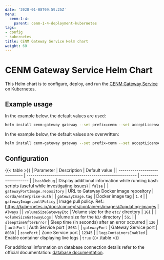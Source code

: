```yaml
---
date: '2020-01-08T09:59:25Z'
menu:
  cenm-1-4:
    parent: cenm-1-4-deployment-kubernetes
tags:
- config
- kubernetes
title: CENM Gateway Service Helm chart
weight: 60
---
```


# CENM Gateway Service Helm Chart

This Helm chart is to configure, deploy, and run the [CENM Gateway Service](../../../../../en/platform/corda/1.4/cenm/gateway-service.md) on Kubernetes.

## Example usage

In the example below, the default values are used:

```bash
helm install cenm-gateway gateway --set prefix=cenm --set acceptLicense=Y
```

In the example below, the default values are overwritten:

```bash
helm install cenm-gateway gateway --set prefix=cenm --set acceptLicense=Y --set volumeSizeGatewayLogs=5Gi
```

## Configuration
{{< table >}}
| Parameter                     | Description                                              | Default value         |
| ----------------------------- | -------------------------------------------------------- | --------------------- |
| `bashDebug`                   | Display additional information while running bash scripts (useful while investigating issues) | `false` |
| `gatewayPortImage.repository`        | URL to Gateway Docker image repository                      | `corda/enterprise-auth` |
| `gatewayImage.tag`               | Docker image tag | `1.4` |
| `gatewayImage.pullPolicy`        | Image pull policy. Ref.: https://kubernetes.io/docs/concepts/containers/images/#updating-images | `Always` |
| `volumeSizeGatewayEtc`           | Volume size for the `etc/` directory | `1Gi` |
| `volumeSizeGatewayLogs`          | Volume size for the `h2/` directory | `5Gi` |
| `sleepTimeAfterError`         | Sleep time (in seconds) after an error occurred | `120` |
| `authPort`                    | Auth Service port | `8081` |
| `gatewayPort`                    | Gateway Service port | `8080` |
| `zonePort`                    | Zone Service port | `12345` |
| `logsContainersEnabled`       | Enable container displaying live logs | `true`
{{< /table >}}

For additional information on database connection details refer to the official documentation: [database documentation](../../../../../en/platform/corda/1.4/cenm/config-database.md).
